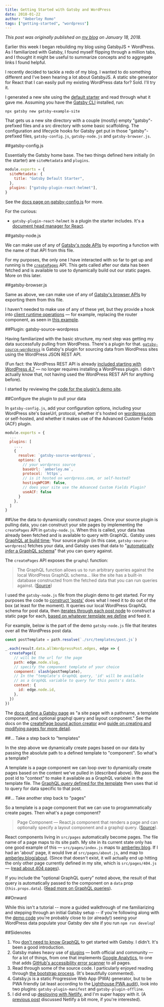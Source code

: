 ```yaml
---
title: Getting Started with Gatsby and WordPress
date: 2018-01-22
author: "Amberley Romo"
tags: ["getting-started", "wordpress"]
---
```


_This post was originally published on
[my blog](https://amberley.blog/getting-started-with-gatsbyjs-and-wordpress)
on January 18, 2018._

Earlier this week I began rebuilding my blog using GatsbyJS + WordPress. As I familiarized with Gatsby, I found myself flipping through a million tabs, and I thought it might be useful to summarize concepts and to aggregate links I found helpful.

I recently decided to tackle a redo of my blog. I wanted to do something different and I've been hearing a lot about GatsbyJS. A static site generator for React that I can easily pull my existing WordPress data for? Sold. I'll try it.

I generated a new site using the [default starter](https://github.com/gatsbyjs/gatsby-starter-default) and read through what it gave me. Assuming you have the [Gatsby CLI](/docs/) installed, run:

`npx gatsby new gatsby-example-site`

That gets us a new site directory with a couple (mostly) empty "gatsby"-prefixed files and a src directory with some basic scaffolding. The configuration and lifecycle hooks for Gatsby get put in those "gatsby"-prefixed files, `gatsby-config.js`, `gatsby-node.js` and `gatsby-browser.js`.

##gatsby-config.js

Essentially the Gatsby home base. The two things defined here initially (in the starter) are `siteMetadata` and `plugins`.

```javascript
module.exports = {
  siteMetadata: {
    title: "Gatsby Default Starter",
  },
  plugins: ["gatsby-plugin-react-helmet"],
}
```

See the [docs page on gatsby-config.js](/docs/gatsby-config/) for more.

For the curious:

- `gatsby-plugin-react-helmet` is a plugin the starter includes. It's a [document head manager for React](/packages/gatsby-plugin-react-helmet/).

##gatsby-node.js

We can make use of any of [Gatsby's node APIs](/docs/node-apis/) by exporting a function with the name of that API from this file.

For my purposes, the only one I have interacted with so far to get up and running is the [`createPages`](/docs/node-apis/#createPages) API. This gets called after our data has been fetched and is available to use to dynamically build out our static pages. More on this later.

##gatsby-browser.js

Same as above, we can make use of any of [Gatsby's browser APIs](/docs/browser-apis/) by exporting them from this file.

I haven't needed to make use of any of these yet, but they provide a hook into [client runtime operations](/docs/gatsby-lifecycle-apis/) — for example, replacing the router component, as seen in [this example](https://github.com/gatsbyjs/gatsby/blob/master/examples/using-redux/gatsby-browser.js#L7).

##Plugin: gatsby-source-wordpress

Having familiarized with the basic structure, my next step was getting my data successfully pulling from WordPress. There's a plugin for that. [`gatsby-source-wordpress`](https://github.com/gatsbyjs/gatsby/tree/master/packages/gatsby-source-wordpress) is Gatsby's plugin for sourcing data from WordPress sites using the WordPress JSON REST API.

(Fun fact: the WordPress REST API is already [included starting with WordPress 4.7](http://v2.wp-api.org/) — no longer requires installing a WordPress plugin. I didn't actually know that, not having used the WordPress REST API for anything before).

I started by reviewing the [code for the plugin's demo site](https://github.com/gatsbyjs/gatsby/tree/master/examples/using-wordpress).

##Configure the plugin to pull your data

In `gatsby-config.js`, add your configuration options, including your WordPress site's baseUrl, protocol, whether it's hosted on [wordpress.com](http://wordpress.com/) or self-hosted, and whether it makes use of the Advanced Custom Fields (ACF) plugin.

```javascript
module.exports = {
  ...
  plugins: [
    ...,
    {
      resolve: `gatsby-source-wordpress`,
      options: {
        // your wordpress source
        baseUrl: `amberley.me`,
        protocol: `https`,
        // is it hosted on wordpress.com, or self-hosted?
        hostingWPCOM: false,
        // does your site use the Advanced Custom Fields Plugin?
        useACF: false
      }
    },
  ]
}
```

##Use the data to dynamically construct pages.
Once your source plugin is pulling data, you can construct your site pages by implementing the `createPages` API in `gatsby-node.js`. When this is called, your data has already been fetched and is available to query with GraphQL. Gatsby uses [GraphQL at build time](/docs/querying-with-graphql/#how-does-graphql-and-gatsby-work-together); Your source plugin (in this case, `gatsby-source-wordpress`) fetches your data, and Gatsby uses that data to "[automatically _infer_ a GraphQL schema](/docs/querying-with-graphql/#how-does-graphql-and-gatsby-work-together)" that you can query against.

The `createPages` API exposes the `graphql` function:

> The GraphQL function allows us to run arbitrary queries against the local WordPress GraphQL schema... like the site has a built-in database constructed from the fetched data that you can run queries against. ([Source](https://github.com/gatsbyjs/gatsby/blob/master/examples/using-wordpress/gatsby-node.js#L15))

I used the `gatsby-node.js` file from the plugin demo to get started. For my purposes the code to [construct 'posts'](https://github.com/gatsbyjs/gatsby/blob/master/examples/using-wordpress/gatsby-node.js#L12) does what I need it to do out of the box (at least for the moment). It queries our local WordPress GraphQL schema for post data, then [iterates through each post node](https://github.com/gatsbyjs/gatsby/blob/master/examples/using-wordpress/gatsby-node.js#L94) to construct a static page for each, [based on whatever template we define](https://github.com/gatsbyjs/gatsby/blob/master/examples/using-wordpress/gatsby-node.js#L97) and feed it.

For example, below is the part of the demo `gatsby-node.js` file that iterates over all the WordPress post data.

```javascript
const postTemplate = path.resolve(`./src/templates/post.js`)

_.each(result.data.allWordpressPost.edges, edge => {
  createPage({
    // will be the url for the page
    path: edge.node.slug,
    // specify the component template of your choice
    component: slash(postTemplate),
    // In the ^template's GraphQL query, 'id' will be available
    // as a GraphQL variable to query for this posts's data.
    context: {
      id: edge.node.id,
    },
  })
})
```

The [docs define a Gatsby page](/docs/api-specification/#concepts) as "a site page with a pathname, a template component, and optional graphql query and layout component." See the docs on the [createPage bound action creator](/docs/bound-action-creators/#createPage) and [guide on creating and modifying pages for more detail](/docs/creating-and-modifying-pages/).

##... Take a step back to "templates"

In the step above we dynamically create pages based on our data by passing the absolute path to a defined template to "component". So what's a template?

A template is a page component we can loop over to dynamically create pages based on the content we've pulled in (described above). We pass the post id to "context" to make it available as a GraphQL variable in the template file. The [GraphQL query defined for the template](https://github.com/gatsbyjs/gatsby/blob/master/examples/using-wordpress/src/templates/post.js#L66) then uses that id to query for data specific to that post.

##... Take another step back to "pages"

So a template is a page component that we can use to programmatically create pages. Then what's a page component?

> Page Component — React.js component that renders a page and can optionally specify a layout component and a graphql query. ([Source](/docs/api-specification/#concepts)).

React components living in `src/pages` automatically become pages. The file name of a page maps to its site path. My site in its current state only has one good example of this — `src/pages/index.js` maps to [amberley.blog](https://amberley.blog/). If I had an 'about' page, it would live at `src/pages/about.js`, and map to [amberley.blog/about](https://amberley.blog/about). (Since that doesn't exist, it will actually end up hitting the only other page currently defined in my site, which is `src/pages/404.js` — ([read about 404 pages](/docs/add-404-page/)).

If you include the "optional GraphQL query" noted above, the result of that query is automatically passed to the component on a `data` prop (`this.props.data`). ([Read more on GraphQL queries](/docs/querying-with-graphql/#what-does-a-graphql-query-look-like)).

##Onward

While this isn't a tutorial -- more a guided walkthrough of me familiarizing and stepping through an initial Gatsby setup -- if you're following along with the [demo code](https://github.com/gatsbyjs/gatsby/tree/master/examples/using-wordpress) you're probably close to (or already!) seeing your WordPress data populate your Gatsby dev site if you run `npm run develop`!

##Sidenotes

1.  You [don't need to know GraphQL](https://github.com/gatsbyjs/gatsby/issues/1172#issuecomment-308634739) to get started with Gatsby. I didn't. It's been a good introduction.
2.  Gatsby makes heavy use of [plugins](/docs/plugins/) — both official and community — for a lot of things, from one that implements [Google Analytics](https://github.com/gatsbyjs/gatsby/tree/master/packages/gatsby-plugin-google-analytics), to one that adds [GitHub's accessibility error scanner](https://github.com/alampros/gatsby-plugin-accessibilityjs) to all pages.
3.  Read through some of the source code. I particularly enjoyed reading through [the bootstrap process](https://github.com/gatsbyjs/gatsby/blob/master/packages/gatsby/src/bootstrap/index.js). (It's beautifully commented).
4.  Gatsby.js is a static Progressive Web App (PWA) generator, but to be PWA friendly (at least according to the [Lighthouse PWA audit](https://developers.google.com/web/tools/lighthouse/)), look into two plugins: `gatsby-plugin-manifest` and `gatsby-plugin-offline`.
5.  I did end up [deploying with Netlify](/docs/deploying-to-netlify), and I'm super happy with it. (A [previous post](/blog/2017-12-06-gatsby-plus-contentful-plus-netlify/#solution-netlify--gatsby) discussed Netlify a bit more, if you're interested).
